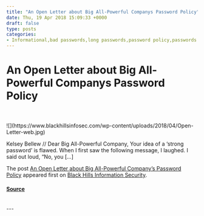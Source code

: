 ```yaml
---
title: "An Open Letter about Big All-Powerful Companys Password Policy"
date: Thu, 19 Apr 2018 15:09:33 +0000
draft: false
type: posts
categories: 
- Informational,bad passwords,long passwords,password policy,passwords
---
```

# An Open Letter about Big All-Powerful Companys Password Policy

<br/>

<br/>
![](https://www.blackhillsinfosec.com/wp-content/uploads/2018/04/Open-Letter-web.jpg)

Kelsey Bellew // Dear Big All-Powerful Company, Your idea of a ‘strong password’ is flawed. When I first saw the following message, I laughed. I said out loud, “No, you \[…\]

The post [An Open Letter about Big All-Powerful Company’s Password Policy](https://www.blackhillsinfosec.com/an-open-letter-to-big-all-powerful-companys-password-policy/) appeared first on [Black Hills Information Security](https://www.blackhillsinfosec.com).

#### [Source](https://www.blackhillsinfosec.com/an-open-letter-to-big-all-powerful-companys-password-policy/)

<br/>
---
